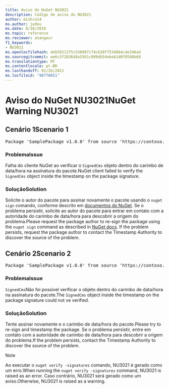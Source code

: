 ```yaml
---
title: Aviso do NuGet NU3021
description: Código de aviso do NU3021
author: mishra14
ms.author: jodou
ms.date: 8/16/2018
ms.topic: reference
ms.reviewer: anangaur
f1_keywords:
- NU3021
ms.openlocfilehash: deb59212f5c530997c74c620f7534864c4e346ad
ms.sourcegitcommit: ee6c3f203648a5561c809db54ebeb1d0f0598b68
ms.translationtype: MT
ms.contentlocale: pt-BR
ms.lasthandoff: 01/26/2021
ms.locfileid: "98778651"
---
```

# <a name="nuget-warning-nu3021"></a><span data-ttu-id="ae0b5-103">Aviso do NuGet NU3021</span><span class="sxs-lookup"><span data-stu-id="ae0b5-103">NuGet Warning NU3021</span></span>

## <a name="scenario-1"></a><span data-ttu-id="ae0b5-104">Cenário 1</span><span class="sxs-lookup"><span data-stu-id="ae0b5-104">Scenario 1</span></span>

<pre>Package 'SamplePackage v1.0.0' from source 'https://contoso.com/index.json': The primary signature's timestamp signature validation failed.</pre>

### <a name="issue"></a><span data-ttu-id="ae0b5-105">Problema</span><span class="sxs-lookup"><span data-stu-id="ae0b5-105">Issue</span></span>

<span data-ttu-id="ae0b5-106">Falha do cliente NuGet ao verificar o `SignedCms` objeto dentro do carimbo de data/hora na assinatura do pacote.</span><span class="sxs-lookup"><span data-stu-id="ae0b5-106">NuGet client failed to verify the `SignedCms` object inside the timestamp on the package signature.</span></span>


### <a name="solution"></a><span data-ttu-id="ae0b5-107">Solução</span><span class="sxs-lookup"><span data-stu-id="ae0b5-107">Solution</span></span>

<span data-ttu-id="ae0b5-108">Solicite o autor do pacote para assinar novamente o pacote usando o `nuget sign` comando, conforme descrito em [documentos do NuGet](../../create-packages/sign-a-package.md). Se o problema persistir, solicite ao autor do pacote para entrar em contato com a autoridade do carimbo de data/hora para descobrir a origem do problema.</span><span class="sxs-lookup"><span data-stu-id="ae0b5-108">Please request the package author to re-sign the package using the `nuget sign` command as described in [NuGet docs](../../create-packages/sign-a-package.md). If the problem persists, request the package author to contact the Timestamp Authority to discover the source of the problem.</span></span>



## <a name="scenario-2"></a><span data-ttu-id="ae0b5-109">Cenário 2</span><span class="sxs-lookup"><span data-stu-id="ae0b5-109">Scenario 2</span></span>

<pre>Package 'SamplePackage v1.0.0' from source 'https://contoso.com/index.json': The timestamp signature validation failed.</pre>

### <a name="issue"></a><span data-ttu-id="ae0b5-110">Problema</span><span class="sxs-lookup"><span data-stu-id="ae0b5-110">Issue</span></span>

<span data-ttu-id="ae0b5-111">`SignedCms`Não foi possível verificar o objeto dentro do carimbo de data/hora na assinatura do pacote.</span><span class="sxs-lookup"><span data-stu-id="ae0b5-111">The `SignedCms` object inside the timestamp on the package signature could not ve verified.</span></span>


### <a name="solution"></a><span data-ttu-id="ae0b5-112">Solução</span><span class="sxs-lookup"><span data-stu-id="ae0b5-112">Solution</span></span>

<span data-ttu-id="ae0b5-113">Tente assinar novamente e o carimbo de data/hora do pacote.</span><span class="sxs-lookup"><span data-stu-id="ae0b5-113">Please try to re-sign and timestamp the package.</span></span> <span data-ttu-id="ae0b5-114">Se o problema persistir, entre em contato com a autoridade de carimbo de data/hora para descobrir a origem do problema.</span><span class="sxs-lookup"><span data-stu-id="ae0b5-114">If the problem persists, contact the Timestamp Authority to discover the source of the problem.</span></span>


> [!Note]
> <span data-ttu-id="ae0b5-115">Ao executar o `nuget verify -signatures` comando, NU3021 é gerado como um erro.</span><span class="sxs-lookup"><span data-stu-id="ae0b5-115">When running the `nuget verify -signatures` command, NU3021 is raised as an error.</span></span> <span data-ttu-id="ae0b5-116">Caso contrário, NU3021 será gerado como um aviso.</span><span class="sxs-lookup"><span data-stu-id="ae0b5-116">Otherwise, NU3021 is raised as a warning.</span></span>
